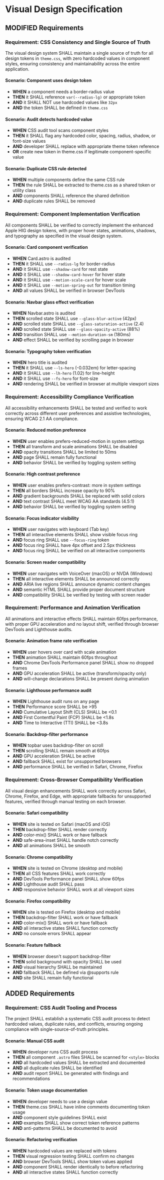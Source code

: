 # Visual Design Specification

## MODIFIED Requirements

### Requirement: CSS Consistency and Single Source of Truth

The visual design system SHALL maintain a single source of truth for all design tokens in `theme.css`, with zero hardcoded values in component styles, ensuring consistency and maintainability across the entire application.

#### Scenario: Component uses design token

- **WHEN** a component needs a border-radius value
- **THEN** it SHALL reference `var(--radius-lg)` or appropriate token
- **AND** it SHALL NOT use hardcoded values like `32px`
- **AND** the token SHALL be defined in `theme.css`

#### Scenario: Audit detects hardcoded value

- **WHEN** CSS audit tool scans component styles
- **THEN** it SHALL flag any hardcoded color, spacing, radius, shadow, or font-size values
- **AND** developer SHALL replace with appropriate theme token reference
- **OR** create new token in theme.css if legitimate component-specific value

#### Scenario: Duplicate CSS rule detected

- **WHEN** multiple components define the same CSS rule
- **THEN** the rule SHALL be extracted to theme.css as a shared token or utility class
- **AND** components SHALL reference the shared definition
- **AND** duplicate rules SHALL be removed

### Requirement: Component Implementation Verification

All components SHALL be verified to correctly implement the enhanced Apple HIG design tokens, with proper hover states, animations, shadows, and typography as specified in the visual design system.

#### Scenario: Card component verification

- **WHEN** Card.astro is audited
- **THEN** it SHALL use `--radius-lg` for border-radius
- **AND** it SHALL use `--shadow-card` for rest state
- **AND** it SHALL use `--shadow-card-hover` for hover state
- **AND** it SHALL use `--motion-scale-card` for hover scale
- **AND** it SHALL use `--motion-spring-out` for transition timing
- **AND** all values SHALL be verified in browser DevTools

#### Scenario: Navbar glass effect verification

- **WHEN** Navbar.astro is audited
- **THEN** scrolled state SHALL use `--glass-blur-active` (42px)
- **AND** scrolled state SHALL use `--glass-saturation-active` (2.4)
- **AND** scrolled state SHALL use `--glass-opacity-active` (88%)
- **AND** transition SHALL use `--motion-duration-sm` (180ms)
- **AND** effect SHALL be verified by scrolling page in browser

#### Scenario: Typography token verification

- **WHEN** hero title is audited
- **THEN** it SHALL use `--ls-hero` (-0.032em) for letter-spacing
- **AND** it SHALL use `--lh-hero` (1.02) for line-height
- **AND** it SHALL use `--fs-hero` for font-size
- **AND** rendering SHALL be verified in browser at multiple viewport sizes

### Requirement: Accessibility Compliance Verification

All accessibility enhancements SHALL be tested and verified to work correctly across different user preferences and assistive technologies, ensuring WCAG 2.1 AA compliance.

#### Scenario: Reduced motion preference

- **WHEN** user enables prefers-reduced-motion in system settings
- **THEN** all transform and scale animations SHALL be disabled
- **AND** opacity transitions SHALL be limited to 50ms
- **AND** page SHALL remain fully functional
- **AND** behavior SHALL be verified by toggling system setting

#### Scenario: High contrast preference

- **WHEN** user enables prefers-contrast: more in system settings
- **THEN** all borders SHALL increase opacity to 90%
- **AND** gradient backgrounds SHALL be replaced with solid colors
- **AND** text contrast SHALL meet WCAG AA standards (4.5:1)
- **AND** behavior SHALL be verified by toggling system setting

#### Scenario: Focus indicator visibility

- **WHEN** user navigates with keyboard (Tab key)
- **THEN** all interactive elements SHALL show visible focus ring
- **AND** focus ring SHALL use `--focus-ring` token
- **AND** focus ring SHALL have 4px offset and 2.5px thickness
- **AND** focus ring SHALL be verified on all interactive components

#### Scenario: Screen reader compatibility

- **WHEN** user navigates with VoiceOver (macOS) or NVDA (Windows)
- **THEN** all interactive elements SHALL be announced correctly
- **AND** ARIA live regions SHALL announce dynamic content changes
- **AND** semantic HTML SHALL provide proper document structure
- **AND** compatibility SHALL be verified by testing with screen reader

### Requirement: Performance and Animation Verification

All animations and interactive effects SHALL maintain 60fps performance, with proper GPU acceleration and no layout shift, verified through browser DevTools and Lighthouse audits.

#### Scenario: Animation frame rate verification

- **WHEN** user hovers over card with scale animation
- **THEN** animation SHALL maintain 60fps throughout
- **AND** Chrome DevTools Performance panel SHALL show no dropped frames
- **AND** GPU acceleration SHALL be active (transform/opacity only)
- **AND** will-change declarations SHALL be present during animation

#### Scenario: Lighthouse performance audit

- **WHEN** Lighthouse audit runs on any page
- **THEN** Performance score SHALL be >95
- **AND** Cumulative Layout Shift (CLS) SHALL be <0.1
- **AND** First Contentful Paint (FCP) SHALL be <1.8s
- **AND** Time to Interactive (TTI) SHALL be <3.8s

#### Scenario: Backdrop-filter performance

- **WHEN** topbar uses backdrop-filter on scroll
- **THEN** scrolling SHALL remain smooth at 60fps
- **AND** GPU acceleration SHALL be active
- **AND** fallback SHALL exist for unsupported browsers
- **AND** performance SHALL be verified in Safari, Chrome, Firefox

### Requirement: Cross-Browser Compatibility Verification

All visual design enhancements SHALL work correctly across Safari, Chrome, Firefox, and Edge, with appropriate fallbacks for unsupported features, verified through manual testing on each browser.

#### Scenario: Safari compatibility

- **WHEN** site is tested on Safari (macOS and iOS)
- **THEN** backdrop-filter SHALL render correctly
- **AND** color-mix() SHALL work or have fallback
- **AND** safe-area-inset SHALL handle notch correctly
- **AND** all animations SHALL be smooth

#### Scenario: Chrome compatibility

- **WHEN** site is tested on Chrome (desktop and mobile)
- **THEN** all CSS features SHALL work correctly
- **AND** DevTools Performance panel SHALL show 60fps
- **AND** Lighthouse audit SHALL pass
- **AND** responsive behavior SHALL work at all viewport sizes

#### Scenario: Firefox compatibility

- **WHEN** site is tested on Firefox (desktop and mobile)
- **THEN** backdrop-filter SHALL work or have fallback
- **AND** color-mix() SHALL work or have fallback
- **AND** all interactive states SHALL function correctly
- **AND** no console errors SHALL appear

#### Scenario: Feature fallback

- **WHEN** browser doesn't support backdrop-filter
- **THEN** solid background with opacity SHALL be used
- **AND** visual hierarchy SHALL be maintained
- **AND** fallback SHALL be defined via @supports rule
- **AND** site SHALL remain fully functional

## ADDED Requirements

### Requirement: CSS Audit Tooling and Process

The project SHALL establish a systematic CSS audit process to detect hardcoded values, duplicate rules, and conflicts, ensuring ongoing compliance with single-source-of-truth principles.

#### Scenario: Manual CSS audit

- **WHEN** developer runs CSS audit process
- **THEN** all component `.astro` files SHALL be scanned for `<style>` blocks
- **AND** all hardcoded values SHALL be extracted and documented
- **AND** all duplicate rules SHALL be identified
- **AND** audit report SHALL be generated with findings and recommendations

#### Scenario: Token usage documentation

- **WHEN** developer needs to use a design value
- **THEN** theme.css SHALL have inline comments documenting token usage
- **AND** component style guidelines SHALL exist
- **AND** examples SHALL show correct token reference patterns
- **AND** anti-patterns SHALL be documented to avoid

#### Scenario: Refactoring verification

- **WHEN** hardcoded values are replaced with tokens
- **THEN** visual regression testing SHALL confirm no changes
- **AND** browser DevTools SHALL show token values applied
- **AND** component SHALL render identically to before refactoring
- **AND** all interactive states SHALL function correctly
